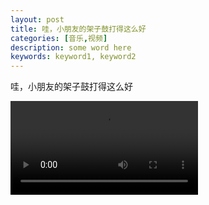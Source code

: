 ```yaml
---
layout: post
title: 哇，小朋友的架子鼓打得这么好
categories: [音乐,视频]
description: some word here
keywords: keyword1, keyword2
---
```


哇，小朋友的架子鼓打得这么好  

<video><source src="https://goindex.warden22.workers.dev/哇，小朋友的架子鼓打得这么好.mp4" controls="" preload="none" x5-video-player-type="h5" x5-video-player-fullscreen="true" x5-video-orientation="portrait" type="video/mp4">您的浏览器不支持播放该视频！</video>
